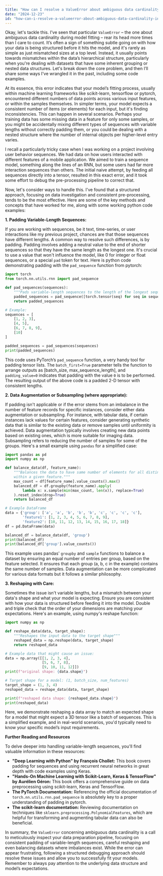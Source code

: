 ```yaml
---
title: "How can I resolve a ValueError about ambiguous data cardinality in a model fit?"
date: "2024-12-23"
id: "how-can-i-resolve-a-valueerror-about-ambiguous-data-cardinality-in-a-model-fit"
---
```


Okay, let's tackle this. I’ve seen that particular `ValueError` – the one about ambiguous data cardinality during model fitting – rear its head more times than I care to count. It’s often a sign of something subtle going on with how your data is being structured before it hits the model, and it's rarely as simple as just mismatched sizes at a top level. Instead, it usually points towards mismatches within the data’s hierarchical structure, particularly when you're dealing with datasets that have some inherent grouping or nested data structures. Let's break down the core problem, and then I’ll share some ways I've wrangled it in the past, including some code examples.

At its essence, this error indicates that your model’s fitting process, usually within machine learning frameworks like scikit-learn, tensorflow or pytorch, encountered different numbers of data points across various input features, or within the samples themselves. In simpler terms, your model expects a consistent number of items (or elements) for each input, but it's finding inconsistencies. This can happen in several scenarios. Perhaps your training data has some missing data in a feature for only some samples, or you might be accidentally mixing different types of sequences with variable lengths without correctly padding them, or you could be dealing with a nested structure where the number of internal objects per higher-level entry varies.

I recall a particularly tricky case when I was working on a project involving user behavior sequences. We had data on how users interacted with different features of a mobile application. We aimed to train a sequence model, something along the lines of an RNN, but some users had far more interaction sequences than others. The initial naive attempt, by feeding all sequences directly into a tensor, resulted in this exact error, and it took some effort to debug the pre-processing pipeline to correct that.

Now, let's consider ways to handle this. I've found that a structured approach, focusing on data investigation and consistent pre-processing, tends to be the most effective. Here are some of the key methods and concepts that have worked for me, along with some working python code examples:

**1. Padding Variable-Length Sequences:**

If you are working with sequences, be it text, time-series, or user interactions like my previous project, chances are that those sequences have different lengths. A common way to resolve such differences, is by padding. Padding involves adding a neutral value to the end of shorter sequences so that they have the same length as the longest one. It's crucial to use a value that won't influence the model, like 0 for integer or float sequences, or a special `pad` token for text. Here is python code demonstrating padding with the `pad_sequence` function from pytorch:

```python
import torch
from torch.nn.utils.rnn import pad_sequence

def pad_sequences(sequences):
    """Pads variable-length sequences to the length of the longest sequence."""
    padded_sequences = pad_sequence([torch.tensor(seq) for seq in sequences], batch_first=True, padding_value=0)
    return padded_sequences

# Example:
sequences = [
    [1, 2, 3],
    [4, 5],
    [6, 7, 8, 9],
    [10]
]

padded_sequences = pad_sequences(sequences)
print(padded_sequences)
```

This code uses PyTorch’s `pad_sequence` function, a very handy tool for padding tensor lists. The `batch_first=True` parameter tells the function to arrange outputs as \[batch\_size, max\_sequence\_length], and `padding_value=0` indicates that padding with the value `0` is to be performed. The resulting output of the above code is a padded 2-D tensor with consistent lengths.

**2. Data Augmentation or Subsampling (where appropriate):**

If padding isn't applicable or if the error stems from an imbalance in the number of feature records for specific instances, consider either data augmentation or subsampling. For instance, with tabular data, if certain instances lack values for certain features, consider generating synthetic data that is similar to the existing data or remove samples until uniformity is achieved. Data augmentation typically involves creating new data points based on existing ones, which is more suitable for imaging data. Subsampling refers to reducing the number of samples for some of the groups. Here's a small example using `pandas` for a simplified case:

```python
import pandas as pd
import numpy as np

def balance_data(df, feature_name):
    """Balances the data to have same number of elements for all distinct values
    within a given feature."""
    max_count = df[feature_name].value_counts().max()
    balanced_df = df.groupby(feature_name).apply(
        lambda x: x.sample(min(max_count, len(x)), replace=True)
    ).reset_index(drop=True)
    return balanced_df

# Example DataFrame
data = {'group': ['a', 'a', 'b', 'b', 'b', 'c', 'c', 'c', 'c'],
        'feature1': [1, 2, 3, 4, 5, 6, 7, 8, 9],
        'feature2': [10, 11, 12, 13, 14, 15, 16, 17, 18]}
df = pd.DataFrame(data)

balanced_df = balance_data(df, 'group')
print(balanced_df)
print(balanced_df['group'].value_counts())
```

This example uses pandas' `groupby` and `sample` functions to balance a dataset by ensuring an equal number of entries per group, based on the feature selected. It ensures that each group (a, b, c in the example) contains the same number of samples. Data augmentation can be more complicated for various data formats but it follows a similar philosophy.

**3. Reshaping with Care:**

Sometimes the issue isn't variable lengths, but a mismatch between your data's shape and what your model is expecting. Ensure you are consistent with how your data is structured before feeding it into the model. Double and triple check that the order of your dimensions are matching your expectations. Here's an example, using numpy's reshape function:

```python
import numpy as np

def reshape_data(data, target_shape):
    """Reshapes the input data to the target shape"""
    reshaped_data = np.reshape(data, target_shape)
    return reshaped_data

# Example data that might cause an issue:
data = np.array([[1, 2, 3, 4],
                 [5, 6, 7, 8],
                 [9, 10, 11, 12]])
print(f"original shape: {data.shape}")

# Target shape for a model: (1, batch_size, num_features)
target_shape = (1, 3, 4)
reshaped_data = reshape_data(data, target_shape)

print(f"reshaped data shape: {reshaped_data.shape}")
print(reshaped_data)
```

Here, we demonstrate reshaping a data array to match an expected shape for a model that might expect a 3D tensor like a batch of sequences. This is a simplified example, and in real-world scenarios, you'd typically need to know your specific model’s input requirements.

**Further Reading and Resources**

To delve deeper into handling variable-length sequences, you'll find valuable information in these resources:

*   **"Deep Learning with Python" by François Chollet:** This book covers padding for sequences and using recurrent neural networks in great depth with code examples using Keras.
*   **"Hands-On Machine Learning with Scikit-Learn, Keras & TensorFlow" by Aurélien Géron:** This book offers a comprehensive guide on data preprocessing using scikit-learn, Keras and TensorFlow.
*   **The PyTorch Documentation:** Referencing the official documentation of `torch.nn.utils.rnn.pad_sequence` is absolutely key to a proper understanding of padding in pytorch.
*   **The scikit-learn documentation:** Reviewing documentation on techniques like `sklearn.preprocessing.PolynomialFeatures`, which are helpful for transforming and augmenting tabular data can also be beneficial.

In summary, the `ValueError` concerning ambiguous data cardinality is a call to meticulously inspect your data preparation pipeline, focusing on consistent padding of variable-length sequences, careful reshaping and even balancing datasets where imbalances exist. While the error can appear frustrating, following a structured debugging approach should resolve these issues and allow you to successfully fit your models. Remember to always pay attention to the underlying data structure and model’s expectations.
